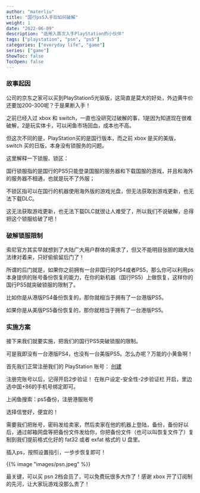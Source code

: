 ```yaml
---
author: "materliu"
title: "国行ps5入手后如何破解"
weight: 1
date: "2022-06-09"
description: "适用入首次入手PlayStation的小伙伴"
tags: ["playstation", "psn", "ps5"]
categories: ["everyday life", "game"]
series: ["game"]
ShowToc: false
TocOpen: false
---
```

### 故事起因
公司的京东之家可以买到PlayStation5光驱版，这简直是莫大的好处，外边黄牛价还要加200-300呢？于是果断入手！

之前已经入过 xbox 和 switch，一直也没研究过破解的事，1是因为知道现在很难破解，2是玩实体卡，可以闲鱼市场回血，成本也不高。

但这次不同的是，PlayStation买的是国行版本，而之前 xbox 是买的美版，switch 买的日版，本身没有锁服务的问题。

这里解释一下锁服、锁区：

国行锁服指的是国行的PS5只能登录国服的服务器和下载国服的游戏，并且和海外的服务器不相通，也就是玩不了外服；

不锁区指可以在国行的机器使用海外版的游戏光盘，但无法获取到游戏更新，也无法下载DLC。

这无法获取游戏更新，也无法下载DLC就很让人难受了，所以我们不说破解，总得把这个锁服给破了吧！

### 破解锁服限制
索尼官方其实早就想到了大陆广大用户群体的需求了，但又不能明目张胆的跟大陆法律对着来，只好偷偷留后门了！

所谓的后门就是，如果你之前拥有一台非国行的PS4或者PS5，那么你可以利用ps本身提供的账号备份恢复的能力，在你的新机器（国行PS5）上做恢复，这样你的国行PS5就突破锁服的限制了。

比如你是从港版PS4备份恢复的，那你就相当于拥有了一台港版PS5。

如果你是从美版PS5备份恢复的，那你就相当于拥有了一台港版PS5。

### 实施方案
接下来我们就要实施，把我们的国行PS5突破锁服的限制。

可是我即没有一台港版PS4，也没有一台美版PS5。怎么办呢？万能的小黄鱼啊！

首先我们正常注册我们的 PlayStation 账号： [创建](https://id.sonyentertainmentnetwork.com/id/create_account_ca/?ui=pr&response_type=token&scope=openid%3Actry_code%20openid%3Alang&client_id=6a7bc7c8-8714-4d0f-b576-18442391eb14&service_entity=urn%3Aservice-entity%3Apsn&redirect_uri=https%3A%2F%2Fid.sonyentertainmentnetwork.com%2Fid%2Fmsg%2Freturn_to_prev_app%2F%3Fscope%3Dopenid%253Actry_code%2520openid%253Alang%26client_id%3D6a7bc7c8-8714-4d0f-b576-18442391eb14%26service_entity%3Durn%253Aservice-entity%253Apsn&tp_psn=true&tp_rn=true#/create_account/wizard/entrance?entry=create_account)

注册完账号以后，记得开启2步验证！ 在账户设定-安全性-2步验证栏 开启，里边选中国+86的手机号绑定即可。

上闲鱼搜索：ps5备份，注册港服账号

选择信誉好，便宜的！

需要我们把账号，密码发给卖家，然后卖家在他的机器上登陆，备份，备份好以后，通过邮箱网盘等把备份文件发给你，你把备份文件（也可以叫恢复文件了）复制到我们提前格式化好的 fat32 或者 exfat 格式的 U 盘里。

插入ps，按照设置指引，一步步恢复即可！

{{% image "images/psn.jpeg" %}}

最关键，可以买 psn 2档会员了，可以免费玩很多大作了！感谢 xbox 开了订阅制的先河，让大家玩游戏没那么贵了！